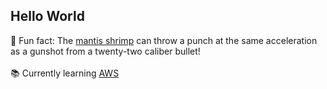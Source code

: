## Hello World

🦐 Fun fact: The [mantis shrimp](https://en.wikipedia.org/wiki/Mantis_shrimp) can throw a punch at the same acceleration as a gunshot from a twenty-two caliber bullet!
<br> <br>
📚 Currently learning [AWS](https://aws.amazon.com/)
<!--
**mtogi/mtogi** is a ✨ _special_ ✨ repository because its `README.md` (this file) appears on your GitHub profile.

Here are some ideas to get you started:

- 🔭 I’m currently working on ...
- 🌱 I’m currently learning ...
- 👯 I’m looking to collaborate on ...
- 🤔 I’m looking for help with ...
- 💬 Ask me about ...
- 📫 How to reach me: ...
- 😄 Pronouns: ...
- ⚡ Fun fact: ...
-->
